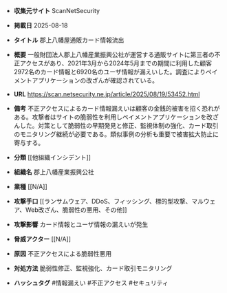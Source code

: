 - **収集元サイト**
ScanNetSecurity

- **掲載日**
2025-08-18

- **タイトル**
郡上八幡屋通販カード情報流出

- **概要**
一般財団法人郡上八幡産業振興公社が運営する通販サイトに第三者の不正アクセスがあり、2021年3月から2024年5月までの期間に利用した顧客2972名のカード情報と6920名のユーザ情報が漏えいした。調査によりペイメントアプリケーションの改ざんが確認されている。

- **URL**
https://scan.netsecurity.ne.jp/article/2025/08/19/53452.html

- **備考**
不正アクセスによるカード情報漏えいは顧客の金銭的被害を招く恐れがある。攻撃者はサイトの脆弱性を利用しペイメントアプリケーションを改ざんした。対策として脆弱性の早期発見と修正、監視体制の強化、カード取引のモニタリング継続が必要である。類似事例の分析も重要で被害拡大防止に寄与する。

- **分類**
[[他組織インシデント]]

- **組織名**
郡上八幡産業振興公社

- **業種**
[[N/A]]

- **攻撃手口**
[[ランサムウェア、DDoS、フィッシング、標的型攻撃、マルウェア、Web改ざん、脆弱性の悪用、その他]]

- **攻撃影響**
カード情報とユーザ情報の漏えいが発生

- **脅威アクター**
[[N/A]]

- **原因**
不正アクセスによる脆弱性悪用

- **対処方法**
脆弱性修正、監視強化、カード取引モニタリング

- **ハッシュタグ**
#情報漏えい #不正アクセス #セキュリティ
